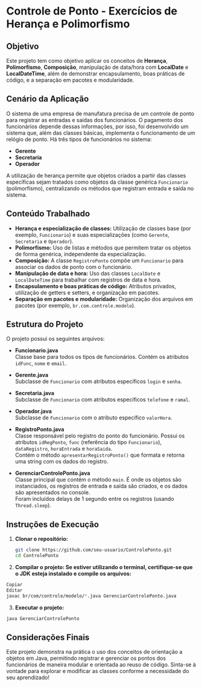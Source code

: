 # Controle de Ponto - Exercícios de Herança e Polimorfismo

## Objetivo
Este projeto tem como objetivo aplicar os conceitos de **Herança**, **Polimorfismo**, **Composição**, manipulação de data/hora com **LocalDate** e **LocalDateTime**, além de demonstrar encapsulamento, boas práticas de código, e a separação em pacotes e modularidade.

## Cenário da Aplicação
O sistema de uma empresa de manufatura precisa de um controle de ponto para registrar as entradas e saídas dos funcionários. O pagamento dos funcionários depende dessas informações, por isso, foi desenvolvido um sistema que, além das classes básicas, implementa o funcionamento de um relógio de ponto. Há três tipos de funcionários no sistema:
- **Gerente**
- **Secretaria**
- **Operador**

A utilização de herança permite que objetos criados a partir das classes específicas sejam tratados como objetos da classe genérica `Funcionario` (polimorfismo), centralizando os métodos que registram entrada e saída no sistema.

## Conteúdo Trabalhado
- **Herança e especialização de classes:** Utilização de classes base (por exemplo, `Funcionario`) e suas especializações (como `Gerente`, `Secretaria` e `Operador`).
- **Polimorfismo:** Uso de listas e métodos que permitem tratar os objetos de forma genérica, independente da especialização.
- **Composição:** A classe `RegistroPonto` compõe um `Funcionario` para associar os dados de ponto com o funcionário.
- **Manipulação de data e hora:** Uso das classes `LocalDate` e `LocalDateTime` para trabalhar com registros de data e hora.
- **Encapsulamento e boas práticas de código:** Atributos privados, utilização de getters e setters, e organização em pacotes.
- **Separação em pacotes e modularidade:** Organização dos arquivos em pacotes (por exemplo, `br.com.controle.modelo`).

## Estrutura do Projeto
O projeto possui os seguintes arquivos:

- **Funcionario.java**  
  Classe base para todos os tipos de funcionários. Contém os atributos `idFunc`, `nome` e `email`.

- **Gerente.java**  
  Subclasse de `Funcionario` com atributos específicos `login` e `senha`.

- **Secretaria.java**  
  Subclasse de `Funcionario` com atributos específicos `telefone` e `ramal`.

- **Operador.java**  
  Subclasse de `Funcionario` com o atributo específico `valorHora`.

- **RegistroPonto.java**  
  Classe responsável pelo registro do ponto do funcionário. Possui os atributos `idRegPonto`, `func` (referência do tipo `Funcionario`), `dataRegistro`, `horaEntrada` e `horaSaida`.  
  Contém o método `apresentarRegistroPonto()` que formata e retorna uma string com os dados do registro.

- **GerenciarControlePonto.java**  
  Classe principal que contém o método `main`. É onde os objetos são instanciados, os registros de entrada e saída são criados, e os dados são apresentados no console.  
  Foram incluídos delays de 1 segundo entre os registros (usando `Thread.sleep`).

## Instruções de Execução
1. **Clonar o repositório:**
   ```bash
   git clone https://github.com/seu-usuario/ControlePonto.git
   cd ControlePonto
   ```

2. **Compilar o projeto: Se estiver utilizando o terminal, certifique-se que o JDK esteja instalado e compile os arquivos:**

```bash
Copiar
Editar
javac br/com/controle/modelo/*.java GerenciarControlePonto.java
```

3. **Executar o projeto:**

```bash
java GerenciarControlePonto
```

## Considerações Finais
Este projeto demonstra na prática o uso dos conceitos de orientação a objetos em Java, permitindo registrar e gerenciar os pontos dos funcionários de maneira modular e orientada ao reuso de código. Sinta-se à vontade para explorar e modificar as classes conforme a necessidade do seu aprendizado!
